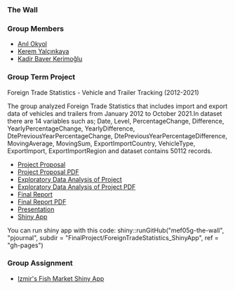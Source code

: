 ### The Wall

###  Group Members

- [Anıl Okyol](https://pjournal.github.io/mef05-okyolanil/)
- [Kerem Yalçınkaya](https://pjournal.github.io/mef05-keremlyalcinkaya/)
- [Kadir Baver Kerimoğlu](https://pjournal.github.io/mef05-kadirbaverkerimoglu/)


###  Group Term Project

Foreign Trade Statistics - Vehicle and Trailer Tracking (2012-2021)

The group analyzed Foreign Trade Statistics that includes import and export data of vehicles and trailers from January 2012 to October 2021.In dataset there are 14 variables such as; Date, Level,	PercentageChange, Difference, YearlyPercentageChange, YearlyDifference, DtePreviousYearPercentageChange, DtePreviousYearPercentageDifference,	MovingAverage, MovingSum, ExportImportCountry, VehicleType, ExportImport, ExportImportRegion and dataset contains 50112 records.

- [Project Proposal](FinalProject/project_proposal.html)
- [Project Proposal PDF](FinalProject/project_proposal.pdf) 
- [Exploratory Data Analysis of Project](FinalProject/EDA_ForeignTradeStatistics.html)
- [Exploratory Data Analysis of Project PDF](FinalProject/EDA_ForeignTradeStatistics.pdf)
- [Final Report](FinalProject/final_report.html)
- [Final Report PDF](FinalProject/final_report.pdf)
- [Presentation](FinalProject/presentation.html)
- [Shiny App](https://thewall.shinyapps.io/ForeignTradeStatistics_ShinyApp/)

You can run shiny app with this code:
shiny::runGitHub("mef05g-the-wall", "pjournal", subdir = "FinalProject/ForeignTradeStatistics_ShinyApp", ref = "gh-pages")

###  Group Assignment

- [Izmir's Fish Market Shiny App](https://thewall.shinyapps.io/fishmarket/) 
